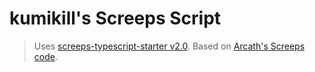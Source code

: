 # kumikill's Screeps Script
> Uses [screeps-typescript-starter v2.0](https://github.com/screepers/screeps-typescript-starter). Based on [Arcath's Screeps code](https://github.com/Arcath/screeps-code).
